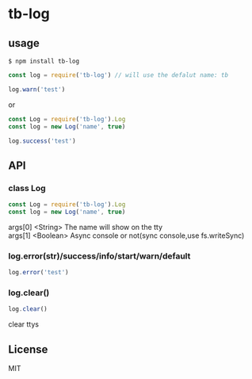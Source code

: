 # tb-log

## usage
```shell
$ npm install tb-log
```

```js
const log = require('tb-log') // will use the defalut name: tb

log.warn('test')
```
or
```js
const Log = require('tb-log').Log
const log = new Log('name', true)

log.success('test')
```

## API

### class Log
```js
const Log = require('tb-log').Log
const log = new Log('name', true)
```
args[0] &lt;String&gt; The name will show on the tty  
args[1] &lt;Boolean&gt; Async console or not(sync console,use fs.writeSync) 

### log.error(str)/success/info/start/warn/default
```js
log.error('test')
```

### log.clear()
```js
log.clear()
```
clear ttys

## License

MIT